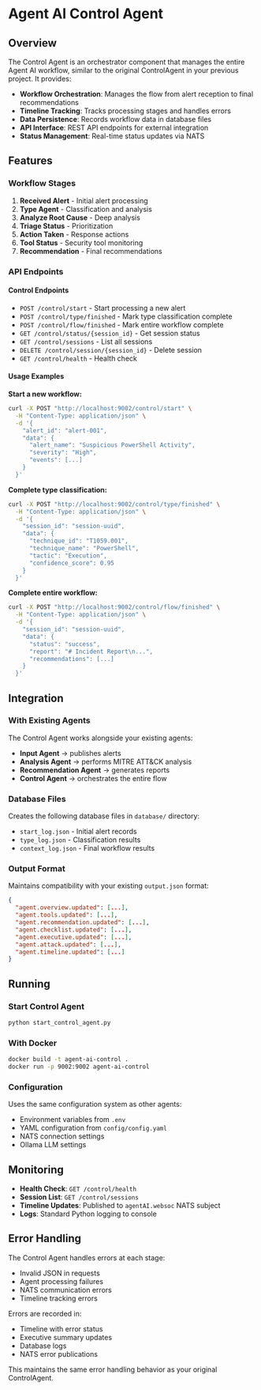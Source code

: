 # Agent AI Control Agent

## Overview

The Control Agent is an orchestrator component that manages the entire Agent AI workflow, similar to the original ControlAgent in your previous project. It provides:

- **Workflow Orchestration**: Manages the flow from alert reception to final recommendations
- **Timeline Tracking**: Tracks processing stages and handles errors
- **Data Persistence**: Records workflow data in database files
- **API Interface**: REST API endpoints for external integration
- **Status Management**: Real-time status updates via NATS

## Features

### Workflow Stages
1. **Received Alert** - Initial alert processing
2. **Type Agent** - Classification and analysis
3. **Analyze Root Cause** - Deep analysis
4. **Triage Status** - Prioritization
5. **Action Taken** - Response actions
6. **Tool Status** - Security tool monitoring
7. **Recommendation** - Final recommendations

### API Endpoints

#### Control Endpoints
- `POST /control/start` - Start processing a new alert
- `POST /control/type/finished` - Mark type classification complete
- `POST /control/flow/finished` - Mark entire workflow complete
- `GET /control/status/{session_id}` - Get session status
- `GET /control/sessions` - List all sessions
- `DELETE /control/session/{session_id}` - Delete session
- `GET /control/health` - Health check

#### Usage Examples

**Start a new workflow:**
```bash
curl -X POST "http://localhost:9002/control/start" \
  -H "Content-Type: application/json" \
  -d '{
    "alert_id": "alert-001",
    "data": {
      "alert_name": "Suspicious PowerShell Activity",
      "severity": "High",
      "events": [...]
    }
  }'
```

**Complete type classification:**
```bash
curl -X POST "http://localhost:9002/control/type/finished" \
  -H "Content-Type: application/json" \
  -d '{
    "session_id": "session-uuid",
    "data": {
      "technique_id": "T1059.001",
      "technique_name": "PowerShell",
      "tactic": "Execution",
      "confidence_score": 0.95
    }
  }'
```

**Complete entire workflow:**
```bash
curl -X POST "http://localhost:9002/control/flow/finished" \
  -H "Content-Type: application/json" \
  -d '{
    "session_id": "session-uuid",
    "data": {
      "status": "success",
      "report": "# Incident Report\n...",
      "recommendations": [...]
    }
  }'
```

## Integration

### With Existing Agents
The Control Agent works alongside your existing agents:
- **Input Agent** → publishes alerts
- **Analysis Agent** → performs MITRE ATT&CK analysis  
- **Recommendation Agent** → generates reports
- **Control Agent** → orchestrates the entire flow

### Database Files
Creates the following database files in `database/` directory:
- `start_log.json` - Initial alert records
- `type_log.json` - Classification results
- `context_log.json` - Final workflow results

### Output Format
Maintains compatibility with your existing `output.json` format:
```json
{
  "agent.overview.updated": [...],
  "agent.tools.updated": [...],
  "agent.recommendation.updated": [...],
  "agent.checklist.updated": [...],
  "agent.executive.updated": [...],
  "agent.attack.updated": [...],
  "agent.timeline.updated": [...]
}
```

## Running

### Start Control Agent
```bash
python start_control_agent.py
```

### With Docker
```bash
docker build -t agent-ai-control .
docker run -p 9002:9002 agent-ai-control
```

### Configuration
Uses the same configuration system as other agents:
- Environment variables from `.env`
- YAML configuration from `config/config.yaml`
- NATS connection settings
- Ollama LLM settings

## Monitoring

- **Health Check**: `GET /control/health`
- **Session List**: `GET /control/sessions`
- **Timeline Updates**: Published to `agentAI.websoc` NATS subject
- **Logs**: Standard Python logging to console

## Error Handling

The Control Agent handles errors at each stage:
- Invalid JSON in requests
- Agent processing failures
- NATS communication errors
- Timeline tracking errors

Errors are recorded in:
- Timeline with error status
- Executive summary updates
- Database logs
- NATS error publications

This maintains the same error handling behavior as your original ControlAgent.